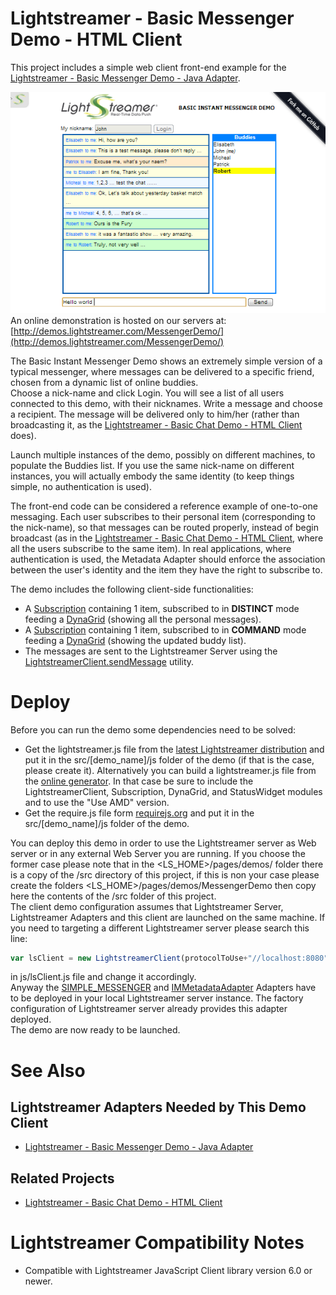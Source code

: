 # Lightstreamer - Basic Messenger Demo - HTML Client #

<!-- START DESCRIPTION lightstreamer-example-messenger-client-javascript -->

This project includes a simple web client front-end example for the [Lightstreamer - Basic Messenger Demo - Java Adapter](https://github.com/Weswit/Lightstreamer-example-Messenger-adapter-java).

[![screenshot](screen_messenger_large.png)](http://demos.lightstreamer.com/MessengerDemo/)<br>
An online demonstration is hosted on our servers at: [http://demos.lightstreamer.com/MessengerDemo/](http://demos.lightstreamer.com/MessengerDemo/)<br>

The Basic Instant Messenger Demo shows an extremely simple version of a typical messenger, where messages can be delivered to a specific friend, chosen from a dynamic list of online buddies.<br>
Choose a nick-name and click Login. You will see a list of all users connected to this demo, with their nicknames. Write a message and choose a recipient. The message will be delivered only to him/her (rather than broadcasting it, as the [Lightstreamer - Basic Chat Demo - HTML Client](https://github.com/Weswit/Lightstreamer-example-chat-client-javascript) does).<br>

Launch multiple instances of the demo, possibly on different machines, to populate the Buddies list. If you use the same nick-name on different instances, you will actually embody the same identity (to keep things simple, no authentication is used).<br>

The front-end code can be considered a reference example of one-to-one messaging. Each user subscribes to their personal item (corresponding to the nick-name), so that messages can be routed properly, instead of begin broadcast (as in the [Lightstreamer - Basic Chat Demo - HTML Client](https://github.com/Weswit/Lightstreamer-example-chat-client-javascript), where all the users subscribe to the same item). In real applications, where authentication is used, the Metadata Adapter should enforce the association between the user's identity and the item they have the right to subscribe to.<br>

The demo includes the following client-side functionalities:
* A [Subscription](http://www.lightstreamer.com/docs/client_javascript_uni_api/Subscription.html) containing 1 item, subscribed to in <b>DISTINCT</b> mode feeding a [DynaGrid](http://www.lightstreamer.com/docs/client_javascript_uni_api/DynaGrid.html) (showing all the personal messages).
* A [Subscription](http://www.lightstreamer.com/docs/client_javascript_uni_api/Subscription.html) containing 1 item, subscribed to in <b>COMMAND</b> mode feeding a [DynaGrid](http://www.lightstreamer.com/docs/client_javascript_uni_api/DynaGrid.html) (showing the updated buddy list).
* The messages are sent to the Lightstreamer Server using the [LightstreamerClient.sendMessage](http://www.lightstreamer.com/docs/client_javascript_uni_api/LightstreamerClient.html#sendMessage) utility.

<!-- END DESCRIPTION lightstreamer-example-messenger-client-javascript -->

# Deploy #

Before you can run the demo some dependencies need to be solved:

-  Get the lightstreamer.js file from the [latest Lightstreamer distribution](http://www.lightstreamer.com/download) 
   and put it in the src/[demo_name]/js folder of the demo (if that is the case, please create it). Alternatively you can build a lightstreamer.js file from the 
   [online generator](http://www.lightstreamer.com/distros/Lightstreamer_Allegro-Presto-Vivace_5_1_1_Colosseo_20130305/Lightstreamer/DOCS-SDKs/sdk_client_javascript/tools/generator.html).
   In that case be sure to include the LightstreamerClient, Subscription, DynaGrid, and StatusWidget modules and to use the "Use AMD" version.
-  Get the require.js file form [requirejs.org](http://requirejs.org/docs/download.html) and put it in the src/[demo_name]/js folder of the demo.

You can deploy this demo in order to use the Lightstreamer server as Web server or in any external Web Server you are running. 
If you choose the former case please note that in the <LS_HOME>/pages/demos/ folder there is a copy of the /src directory of this project, if this is non your case please create the folders <LS_HOME>/pages/demos/MessengerDemo then copy here the contents of the /src folder of this project.<br>
The client demo configuration assumes that Lightstreamer Server, Lightstreamer Adapters and this client are launched on the same machine. If you need to targeting a different Lightstreamer server please search this line:
```js
var lsClient = new LightstreamerClient(protocolToUse+"//localhost:8080","MESSENGER");
```
in js/lsClient.js file and change it accordingly.<br>
Anyway the [SIMPLE_MESSENGER](https://github.com/Weswit/Lightstreamer-example-Messenger-adapter-java) and [IMMetadataAdapter](https://github.com/Weswit/Lightstreamer-example-Messenger-adapter-java) Adapters have to be deployed in your local Lightstreamer server instance. The factory configuration of Lightstreamer server already provides this adapter deployed.<br>
The demo are now ready to be launched.

# See Also #

## Lightstreamer Adapters Needed by This Demo Client ##
<!-- START RELATED_ENTRIES -->

* [Lightstreamer - Basic Messenger Demo - Java Adapter](https://github.com/Weswit/Lightstreamer-example-Messenger-adapter-java)

<!-- END RELATED_ENTRIES -->

## Related Projects ##

* [Lightstreamer - Basic Chat Demo - HTML Client](https://github.com/Weswit/Lightstreamer-example-Chat-client-javascript)

# Lightstreamer Compatibility Notes #

- Compatible with Lightstreamer JavaScript Client library version 6.0 or newer.
